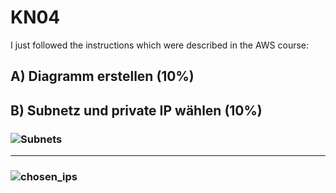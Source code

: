 # KN04

I just followed the instructions which were described in the AWS course:

## A) Diagramm erstellen (10%)
### 


## B) Subnetz und private IP wählen (10%)
### ![Subnets](https://github.com/user-attachments/assets/05dd7873-d586-4233-8e22-1aefc36a0fb6)
---
### ![chosen_ips](https://github.com/user-attachments/assets/60d48a01-ee79-491b-9d1e-6fbb1d82891f)

